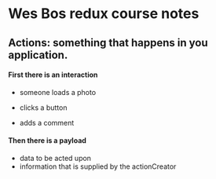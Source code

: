 # Wes Bos redux course notes


## Actions: something that happens in you application.

#### First there is an interaction
- someone loads a photo

- clicks a button

- adds a comment

#### Then there is a payload
- data to be acted upon
- information that is supplied by the actionCreator
